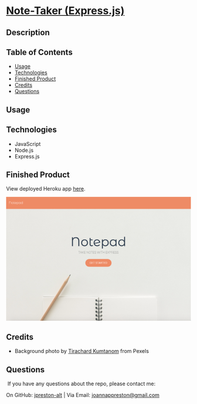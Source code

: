 # [Note-Taker (Express.js)](https://jp-express-notepad.herokuapp.com/) 

## Description


## Table of Contents
* [Usage](#usage)
* [Technologies](#technologies)
* [Finished Product](#finished-product)
* [Credits](#Credits)
* [Questions](#questions)

## Usage


## Technologies
* JavaScript
* Node.js
* Express.js


## Finished Product
View deployed Heroku app [here](https://jp-express-notepad.herokuapp.com/).<br>
<!-- View a video demonstrating the application [here](). -->


![homepage](./public/assets/images/homepage.png)

## Credits
* Background photo by [Tirachard Kumtanom](https://www.pexels.com/@tirachard-kumtanom-112571) from Pexels

## Questions
​
If you have any questions about the repo, please contact me:

On GitHub: [jpreston-alt](https://github.com/jpreston-alt) | Via Email: joannappreston@gmail.com